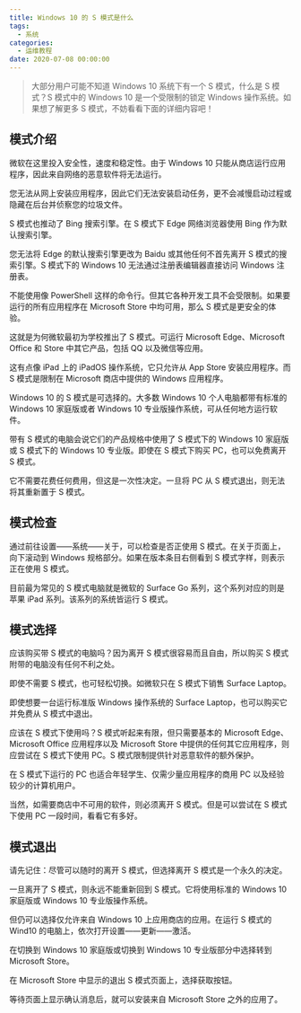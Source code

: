 ```yaml
---
title: Windows 10 的 S 模式是什么
tags:
  - 系统
categories:
  - 运维教程
date: 2020-07-08 00:00:00
---
```


> 大部分用户可能不知道 Windows 10 系统下有一个 S 模式，什么是 S 模式？S 模式中的 Windows 10 是一个受限制的锁定 Windows 操作系统。如果想了解更多 S 模式，不妨看看下面的详细内容吧！

<!-- more -->

## 模式介绍

微软在这里投入安全性，速度和稳定性。由于 Windows 10 只能从商店运行应用程序，因此来自网络的恶意软件将无法运行。

您无法从网上安装应用程序，因此它们无法安装启动任务，更不会减慢启动过程或隐藏在后台并侦察您的垃圾文件。

S 模式也推动了 Bing 搜索引擎。在 S 模式下 Edge 网络浏览器使用 Bing 作为默认搜索引擎。

您无法将 Edge 的默认搜索引擎更改为 Baidu 或其他任何不首先离开 S 模式的搜索引擎。S 模式下的 Windows 10 无法通过注册表编辑器直接访问 Windows 注册表。

不能使用像 PowerShell 这样的命令行。但其它各种开发工具不会受限制。如果要运行的所有应用程序在 Microsoft Store 中均可用，那么 S 模式是更安全的体验。

这就是为何微软最初为学校推出了 S 模式。可运行 Microsoft Edge、Microsoft Office 和 Store 中其它产品，包括 QQ 以及微信等应用。

这有点像 iPad 上的 iPadOS 操作系统，它只允许从 App Store 安装应用程序。而 S 模式是限制在 Microsoft 商店中提供的 Windows 应用程序。

Windows 10 的 S 模式是可选择的。大多数 Windows 10 个人电脑都带有标准的 Windows 10 家庭版或者 Windows 10 专业版操作系统，可从任何地方运行软件。

带有 S 模式的电脑会说它们的产品规格中使用了 S 模式下的 Windows 10 家庭版或 S 模式下的 Windows 10 专业版。即使在 S 模式下购买 PC，也可以免费离开 S 模式。

它不需要花费任何费用，但这是一次性决定。一旦将 PC 从 S 模式退出，则无法将其重新置于 S 模式。

## 模式检查

通过前往设置——系统——关于，可以检查是否正使用 S 模式。在关于页面上，向下滚动到 Windows 规格部分。如果在版本条目右侧看到 S 模式字样，则表示正在使用 S 模式。

目前最为常见的 S 模式电脑就是微软的 Surface Go 系列，这个系列对应的则是苹果 iPad 系列。该系列的系统皆运行 S 模式。

## 模式选择

应该购买带 S 模式的电脑吗？因为离开 S 模式很容易而且自由，所以购买 S 模式附带的电脑没有任何不利之处。

即使不需要 S 模式，也可轻松切换。如微软只在 S 模式下销售 Surface Laptop。

即使想要一台运行标准版 Windows 操作系统的 Surface Laptop，也可以购买它并免费从 S 模式中退出。

应该在 S 模式下使用吗？S 模式听起来有限，但只需要基本的 Microsoft Edge、Microsoft Office 应用程序以及 Microsoft Store 中提供的任何其它应用程序，则应尝试在 S 模式下使用 PC。S 模式限制提供针对恶意软件的额外保护。

在 S 模式下运行的 PC 也适合年轻学生、仅需少量应用程序的商用 PC 以及经验较少的计算机用户。

当然，如需要商店中不可用的软件，则必须离开 S 模式。但是可以尝试在 S 模式下使用 PC 一段时间，看看它有多好。

## 模式退出

请先记住：尽管可以随时的离开 S 模式，但选择离开 S 模式是一个永久的决定。

一旦离开了 S 模式，则永远不能重新回到 S 模式。它将使用标准的 Windows 10 家庭版或 Windows 10 专业版操作系统。

但仍可以选择仅允许来自 Windows 10 上应用商店的应用。在运行 S 模式的 Wind10 的电脑上，依次打开设置——更新——激活。

在切换到 Windows 10 家庭版或切换到 Windows 10 专业版部分中选择转到 Microsoft Store。

在 Microsoft Store 中显示的退出 S 模式页面上，选择获取按钮。

等待页面上显示确认消息后，就可以安装来自 Microsoft Store 之外的应用了。